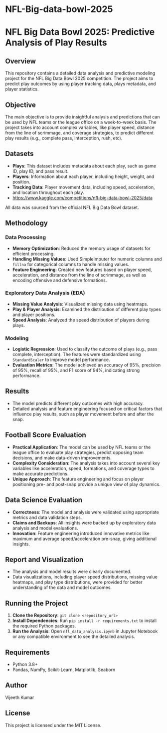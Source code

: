 # NFL-Big-data-bowl-2025

# NFL Big Data Bowl 2025: Predictive Analysis of Play Results

## Overview
This repository contains a detailed data analysis and predictive modeling project for the NFL Big Data Bowl 2025 competition. The project aims to predict play outcomes by using player tracking data, plays metadata, and player statistics.

## Objective
The main objective is to provide insightful analysis and predictions that can be used by NFL teams or the league office on a week-to-week basis. The project takes into account complex variables, like player speed, distance from the line of scrimmage, and coverage strategies, to predict different play results (e.g., complete pass, interception, rush, etc).

## Datasets
- **Plays**: This dataset includes metadata about each play, such as game ID, play ID, and pass result.
- **Players**: Information about each player, including height, weight, and position.
- **Tracking Data**: Player movement data, including speed, acceleration, and location throughout each play.
- https://www.kaggle.com/competitions/nfl-big-data-bowl-2025/data

All data was sourced from the official NFL Big Data Bowl dataset.

## Methodology
### Data Processing
- **Memory Optimization**: Reduced the memory usage of datasets for efficient processing.
- **Handling Missing Values**: Used SimpleImputer for numeric columns and `fillna` for categorical columns to handle missing values.
- **Feature Engineering**: Created new features based on player speed, acceleration, and distance from the line of scrimmage, as well as encoding offensive and defensive formations.

### Exploratory Data Analysis (EDA)
- **Missing Value Analysis**: Visualized missing data using heatmaps.
- **Play & Player Analysis**: Examined the distribution of different play types and player positions.
- **Speed Analysis**: Analyzed the speed distribution of players during plays.

### Modeling
- **Logistic Regression**: Used to classify the outcome of plays (e.g., pass complete, interception). The features were standardized using `StandardScaler` to improve model performance.
- **Evaluation Metrics**: The model achieved an accuracy of 95%, precision of 95%, recall of 95%, and F1 score of 94%, indicating strong performance.

## Results
- The model predicts different play outcomes with high accuracy.
- Detailed analysis and feature engineering focused on critical factors that influence play results, such as player movement before and after the snap.

## Football Score Evaluation
- **Practical Application**: The model can be used by NFL teams or the league office to evaluate play strategies, predict opposing team decisions, and make data-driven improvements.
- **Complexity Consideration**: The analysis takes into account several key variables like acceleration, speed, formations, and coverage types to make accurate predictions.
- **Unique Approach**: The feature engineering and focus on player positioning pre- and post-snap provide a unique view of play dynamics.

## Data Science Evaluation
- **Correctness**: The model and analysis were validated using appropriate metrics and data validation steps.
- **Claims and Backups**: All insights were backed up by exploratory data analysis and model evaluations.
- **Innovation**: Feature engineering introduced innovative metrics like maximum and average speed/acceleration pre-snap, giving additional insights.

## Report and Visualization
- The analysis and model results were clearly documented.
- Data visualizations, including player speed distributions, missing value heatmaps, and play type distributions, were provided for better understanding of the data and model outcomes.

## Running the Project
1. **Clone the Repository**: `git clone <repository_url>`
2. **Install Dependencies**: Run `pip install -r requirements.txt` to install the required Python packages.
3. **Run the Analysis**: Open `nfl_data_analysis.ipynb` in Jupyter Notebook or any compatible environment to see the detailed analysis.

## Requirements
- Python 3.8+
- Pandas, NumPy, Scikit-Learn, Matplotlib, Seaborn

## Author
Vijeeth Kumar

## License
This project is licensed under the MIT License.
